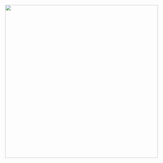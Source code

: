 
<p align="center">
    <a href="https://github.com/AnushkaIsuru1"><img width="500px" src="https://github-readme-stats.vercel.app/api/top-langs/?username=AnushkaI&&langs_count=8&theme=dark&hide=html,css&layout=compact&bg_color=10101000&hide_title=true&border_color=FFFFFF09"></a>
</p>
<!--&hide_border=true-->
